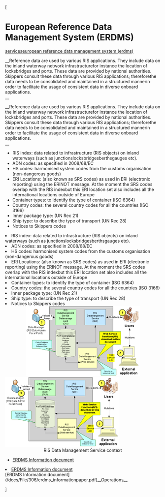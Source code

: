 [

# European Reference Data Management System (ERDMS)

<a href="/services" style="text-transform:lowercase;">Services</a><a href="/services/european_reference_data_management_system__erdms_" style="text-transform:lowercase;">European Reference Data Management System (ERDMS)</a>  
  


__Reference data are used by various RIS applications. They include data on the inland waterway network infrastructurefor instance the location of locksbridges and ports. These data are provided by national authorities. Skippers consult these data through various RIS applications; thereforethe data needs to be consolidated and maintained in a structured mannerin order to facilitate the usage of consistent data in diverse onboard applications.  
__

__Reference data are used by various RIS applications. They include data on the inland waterway network infrastructurefor instance the location of locksbridges and ports. These data are provided by national authorities. Skippers consult these data through various RIS applications; thereforethe data needs to be consolidated and maintained in a structured mannerin order to facilitate the usage of consistent data in diverse onboard applications.  
__  
  


*   RIS index: data related to infrastructure (RIS objects) on inland waterways (such as junctionslocksbridgesberthsgauges etc).
*   ADN codes: as specified in 2008/68/EC
*   HS codes: harmonised system codes from the customs organisation (non-dangerous goods)
*   ERI Locations: (also known as SRS codes) as used in ERI (electronic reporting) using the ERINOT message. At the moment the SRS codes overlap with the RIS indexbut this ERI location set also includes all the international locations outside of Europe
*   Container types: to identify the type of container (ISO 6364)
*   Country codes: the several country codes for all the countries (ISO 3166)
*   Inner package type: (UN Rec 21)
*   Ship type: to describe the type of transport (UN Rec 28)
*   Notices to Skippers codes

<li>RIS index: data related to infrastructure (RIS objects) on inland waterways (such as junctionslocksbridgesberthsgauges etc).</li><li>ADN codes: as specified in 2008/68/EC</li><li>HS codes: harmonised system codes from the customs organisation (non-dangerous goods)</li><li>ERI Locations: (also known as SRS codes) as used in ERI (electronic reporting) using the ERINOT message. At the moment the SRS codes overlap with the RIS indexbut this ERI location set also includes all the international locations outside of Europe</li><li>Container types: to identify the type of container (ISO 6364)</li><li>Country codes: the several country codes for all the countries (ISO 3166)</li><li>Inner package type: (UN Rec 21)</li><li>Ship type: to describe the type of transport (UN Rec 28)</li><li>Notices to Skippers codes</li>  
  
  


<div style="text-align: center; "><img alt="" height="227" src="/docs/Image/306/erdms.png" width="371"/></div>



<img alt="" height="227" src="/docs/Image/306/erdms.png" width="371"/>



<div style="text-align: center; ">RIS Data Management Service context</div>



*   [ERDMS&nbsp;Information document](/docs/File/306/erdms_informationpaper.pdf)

<li><a href="/docs/File/306/erdms_informationpaper.pdf">ERDMS&nbsp;Information document</a></li>[ERDMS&nbsp;Information document](/docs/File/306/erdms_informationpaper.pdf)__Operations__  
  
  
  
  
]